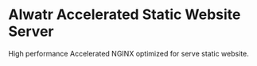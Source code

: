 # Alwatr Accelerated Static Website Server

High performance Accelerated NGINX optimized for serve static website.
